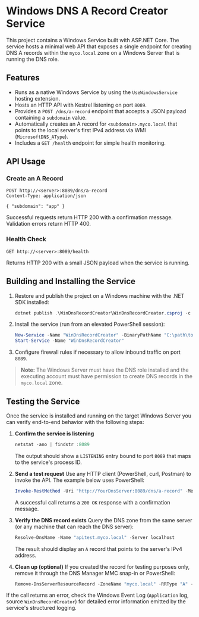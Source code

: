 # Windows DNS A Record Creator Service

This project contains a Windows Service built with ASP.NET Core. The service hosts a minimal web API that exposes a single endpoint for creating DNS A records within the `myco.local` zone on a Windows Server that is running the DNS role.

## Features

- Runs as a native Windows Service by using the `UseWindowsService` hosting extension.
- Hosts an HTTP API with Kestrel listening on port `8089`.
- Provides a `POST /dns/a-record` endpoint that accepts a JSON payload containing a `subdomain` value.
- Automatically creates an A record for `<subdomain>.myco.local` that points to the local server's first IPv4 address via WMI (`MicrosoftDNS_AType`).
- Includes a `GET /health` endpoint for simple health monitoring.

## API Usage

### Create an A Record

```http
POST http://<server>:8089/dns/a-record
Content-Type: application/json

{ "subdomain": "app" }
```

Successful requests return HTTP 200 with a confirmation message. Validation errors return HTTP 400.

### Health Check

```http
GET http://<server>:8089/health
```

Returns HTTP 200 with a small JSON payload when the service is running.

## Building and Installing the Service

1. Restore and publish the project on a Windows machine with the .NET SDK installed:
   ```powershell
   dotnet publish .\WinDnsRecordCreator\WinDnsRecordCreator.csproj -c Release -r win-x64 --self-contained false
   ```
2. Install the service (run from an elevated PowerShell session):
   ```powershell
   New-Service -Name "WinDnsRecordCreator" -BinaryPathName "C:\path\to\publish\WinDnsRecordCreator.exe" -DisplayName "Windows DNS A Record Creator" -Description "Creates DNS A records for myco.local"
   Start-Service -Name "WinDnsRecordCreator"
   ```
3. Configure firewall rules if necessary to allow inbound traffic on port `8089`.

> **Note:** The Windows Server must have the DNS role installed and the executing account must have permission to create DNS records in the `myco.local` zone.

## Testing the Service

Once the service is installed and running on the target Windows Server you can verify end-to-end behavior with the following steps:

1. **Confirm the service is listening**
   ```powershell
   netstat -ano | findstr :8089
   ```
   The output should show a `LISTENING` entry bound to port `8089` that maps to the service's process ID.

2. **Send a test request**
   Use any HTTP client (PowerShell, curl, Postman) to invoke the API. The example below uses PowerShell:
   ```powershell
   Invoke-RestMethod -Uri "http://YourDnsServer:8089/dns/a-record" -Method Post -Body '{"subdomain":"apitest","IpAddress":"10.237.203.12"}' -ContentType "application/json"
   ```
   A successful call returns a `200 OK` response with a confirmation message.

3. **Verify the DNS record exists**
   Query the DNS zone from the same server (or any machine that can reach the DNS server):
   ```powershell
   Resolve-DnsName -Name "apitest.myco.local" -Server localhost
   ```
   The result should display an `A` record that points to the server's IPv4 address.

4. **Clean up (optional)**
   If you created the record for testing purposes only, remove it through the DNS Manager MMC snap-in or PowerShell:
   ```powershell
   Remove-DnsServerResourceRecord -ZoneName "myco.local" -RRType "A" -Name "apitest" -Force
   ```

If the call returns an error, check the Windows Event Log (`Application` log, source `WinDnsRecordCreator`) for detailed error information emitted by the service's structured logging.
